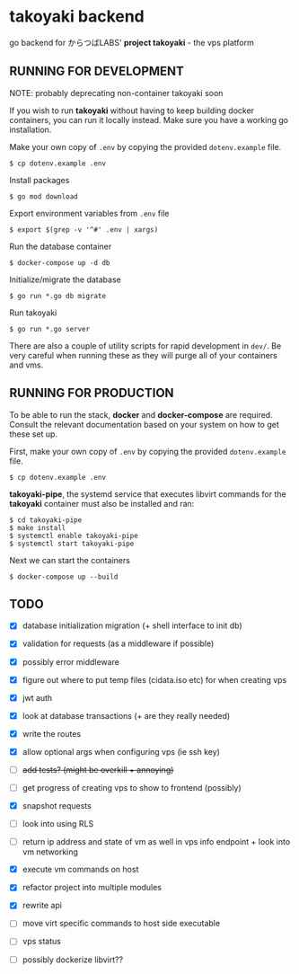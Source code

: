
# takoyaki backend

go backend for からつばLABS' **project takoyaki** - the vps platform

## RUNNING FOR DEVELOPMENT

NOTE: probably deprecating non-container takoyaki soon

If you wish to run **takoyaki** without having to keep building docker
containers, you can run it locally instead. Make sure you have a working go
installation.

Make your own copy of `.env` by copying the provided `dotenv.example`
file.
```
$ cp dotenv.example .env
```

Install packages
```
$ go mod download
```

Export environment variables from `.env` file
```
$ export $(grep -v '^#' .env | xargs)
```

Run the database container
```
$ docker-compose up -d db
```

Initialize/migrate the database
```
$ go run *.go db migrate
```

Run takoyaki
```
$ go run *.go server
```

There are also a couple of utility scripts for rapid development in `dev/`. Be
very careful when running these as they will purge all of your containers and
vms.

## RUNNING FOR PRODUCTION

To be able to run the stack, **docker** and **docker-compose** are required.
Consult the relevant documentation based on your system on how to get these set
up.

First, make your own copy of `.env` by copying the provided `dotenv.example`
file.
```
$ cp dotenv.example .env
```

**takoyaki-pipe**, the systemd service that executes libvirt commands for the
**takoyaki** container must also be installed and ran:
```
$ cd takoyaki-pipe
$ make install
$ systemctl enable takoyaki-pipe
$ systemctl start takoyaki-pipe
```

Next we can start the containers
```
$ docker-compose up --build
```

## TODO

- [x] database initialization migration (+ shell interface to init db)
- [x] validation for requests (as a middleware if possible)
- [x] possibly error middleware
- [x] figure out where to put temp files (cidata.iso etc) for when creating vps
- [x] jwt auth
- [x] look at database transactions (+ are they really needed)
- [x] write the routes
- [x] allow optional args when configuring vps (ie ssh key)
- [ ] ~~add tests? (might be overkill + annoying)~~
- [ ] get progress of creating vps to show to frontend (possibly)
- [x] snapshot requests
- [ ] look into using RLS
- [ ] return ip address and state of vm as well in vps info endpoint + look into vm networking
- [x] execute vm commands on host
- [x] refactor project into multiple modules
- [x] rewrite api
- [ ] move virt specific commands to host side executable
- [ ] vps status
- [ ] possibly dockerize libvirt??

